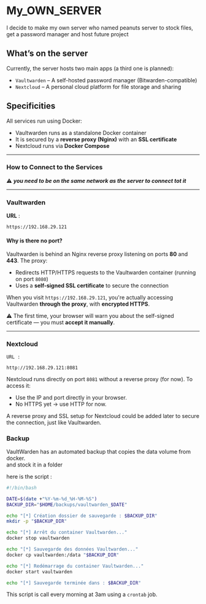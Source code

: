 # My_OWN_SERVER
I decide to make my own server who named peanuts server to stock files, get a password manager and host future project

## What’s on the server

Currently, the server hosts two main apps (a third one is planned):

- `Vaultwarden` – A self-hosted password manager (Bitwarden-compatible)
- `Nextcloud` – A personal cloud platform for file storage and sharing

## Specificities

All services run using Docker:

- Vaultwarden runs as a standalone Docker container
- It is secured by a **reverse proxy (Nginx)** with an **SSL certificate**
- Nextcloud runs via **Docker Compose**

---

### How to Connect to the Services

⚠️ ***you need to be on the same network as the server to connect tot it***

---

### Vaultwarden
**URL** :

```
https://192.168.29.121
```

#### Why is there no port?

Vaultwarden is behind an Nginx reverse proxy listening on ports **80** and **443**. The proxy:

- Redirects HTTP/HTTPS requests to the Vaultwarden container (running on port `8080`)
- Uses a **self-signed SSL certificate** to secure the connection

 When you visit `https://192.168.29.121`, you're actually accessing Vaultwarden **through the proxy**, with **encrypted HTTPS**.

⚠️ The first time, your browser will warn you about the self-signed certificate — you must **accept it manually**.

---

### Nextcloud
`URL :`

```
http://192.168.29.121:8081
```
Nextcloud runs directly on port `8081` without a reverse proxy (for now). To access it:

- Use the IP and port directly in your browser.
- No HTTPS yet → use HTTP for now.

A reverse proxy and SSL setup for Nextcloud could be added later to secure the connection, just like Vaultwarden.


### Backup

VaultWarden has an automated backup that copies the data volume from docker.\
and stock it in a folder


here is the script : 

```bash
#!/bin/bash

DATE=$(date +"%Y-%m-%d_%H-%M-%S")
BACKUP_DIR="$HOME/backups/vaultwarden_$DATE"

echo "[*] Création dossier de sauvegarde : $BACKUP_DIR"
mkdir -p "$BACKUP_DIR"

echo "[*] Arrêt du container Vaultwarden..."
docker stop vaultwarden

echo "[*] Sauvegarde des données Vaultwarden..."
docker cp vaultwarden:/data "$BACKUP_DIR"

echo "[*] Redémarrage du container Vaultwarden..."
docker start vaultwarden

echo "[*] Sauvegarde terminée dans : $BACKUP_DIR"
```
This script is call every morning at 3am using a `crontab` job.

